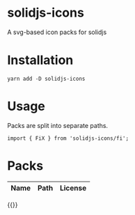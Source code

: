 # solidjs-icons
A svg-based icon packs for solidjs

# Installation
```
yarn add -D solidjs-icons
```

# Usage
Packs are split into separate paths. 

```
import { FiX } from 'solidjs-icons/fi';
```

# Packs

| Name   | Path   | License |
|--------|--------|---------|
{{}}